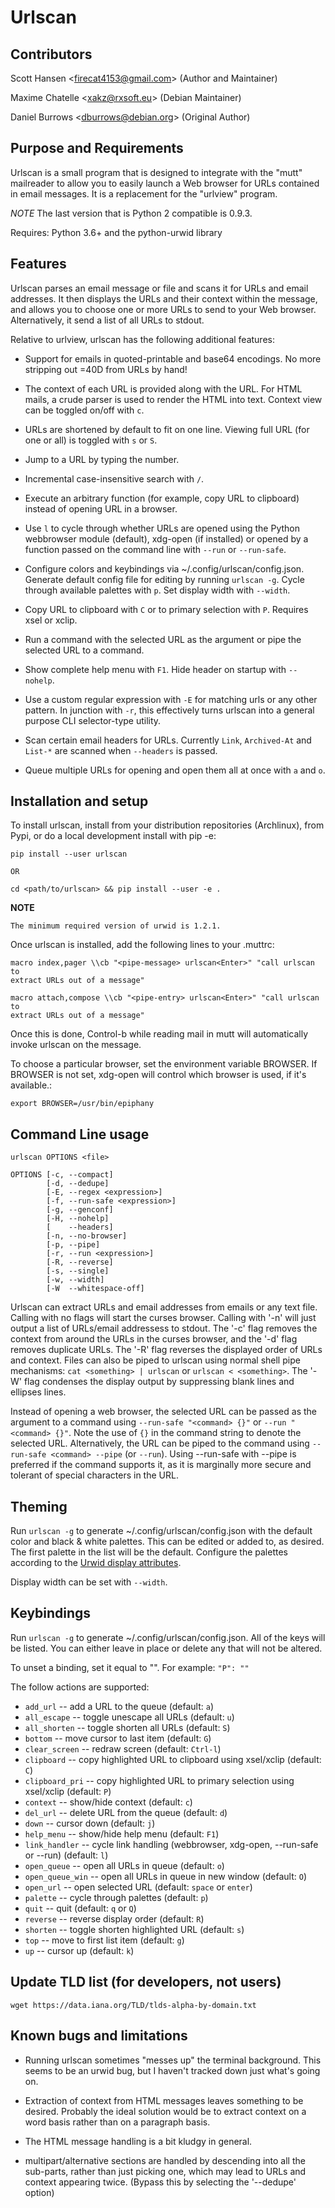 # Urlscan

## Contributors

Scott Hansen \<firecat4153@gmail.com\> (Author and Maintainer)

Maxime Chatelle \<xakz@rxsoft.eu\> (Debian Maintainer)

Daniel Burrows \<dburrows@debian.org\> (Original Author)

## Purpose and Requirements

Urlscan is a small program that is designed to integrate with the "mutt"
mailreader to allow you to easily launch a Web browser for URLs contained in
email messages. It is a replacement for the "urlview" program.

*NOTE* The last version that is Python 2 compatible is 0.9.3.

Requires: Python 3.6+ and the python-urwid library

## Features

Urlscan parses an email message or file and scans it for URLs and email
addresses. It then displays the URLs and their context within the message, and
allows you to choose one or more URLs to send to your Web browser.
Alternatively, it send a list of all URLs to stdout.

Relative to urlview, urlscan has the following additional features:

- Support for emails in quoted-printable and base64 encodings. No more stripping
  out =40D from URLs by hand!

- The context of each URL is provided along with the URL. For HTML mails, a
  crude parser is used to render the HTML into text. Context view can be toggled
  on/off with `c`.

- URLs are shortened by default to fit on one line. Viewing full URL (for one or
  all) is toggled with `s` or `S`.

- Jump to a URL by typing the number.

- Incremental case-insensitive search with `/`.

- Execute an arbitrary function (for example, copy URL to clipboard) instead of
  opening URL in a browser.

- Use `l` to cycle through whether URLs are opened using the Python webbrowser
  module (default), xdg-open (if installed) or opened by a function passed on
  the command line with `--run` or `--run-safe`.

- Configure colors and keybindings via ~/.config/urlscan/config.json. Generate
  default config file for editing by running `urlscan -g`. Cycle through
  available palettes with `p`. Set display width with `--width`.

- Copy URL to clipboard with `C` or to primary selection with `P`.  Requires
  xsel or xclip.

- Run a command with the selected URL as the argument or pipe the selected
  URL to a command.

- Show complete help menu with `F1`. Hide header on startup with `--nohelp`.

- Use a custom regular expression with `-E` for matching urls or any
  other pattern. In junction with `-r`, this effectively turns urlscan
  into a general purpose CLI selector-type utility.

- Scan certain email headers for URLs. Currently `Link`, `Archived-At` and
  `List-*` are scanned when `--headers` is passed.

- Queue multiple URLs for opening and open them all at once with `a` and `o`.

## Installation and setup

To install urlscan, install from your distribution repositories (Archlinux),
from Pypi, or do a local development install with pip -e:

    pip install --user urlscan

    OR

    cd <path/to/urlscan> && pip install --user -e .

**NOTE**

    The minimum required version of urwid is 1.2.1.

Once urlscan is installed, add the following lines to your .muttrc:

    macro index,pager \\cb "<pipe-message> urlscan<Enter>" "call urlscan to
    extract URLs out of a message"

    macro attach,compose \\cb "<pipe-entry> urlscan<Enter>" "call urlscan to
    extract URLs out of a message"

Once this is done, Control-b while reading mail in mutt will automatically
invoke urlscan on the message.

To choose a particular browser, set the environment variable BROWSER. If BROWSER
is not set, xdg-open will control which browser is used, if it's available.:

    export BROWSER=/usr/bin/epiphany


## Command Line usage

    urlscan OPTIONS <file>

    OPTIONS [-c, --compact]
            [-d, --dedupe]
            [-E, --regex <expression>]
            [-f, --run-safe <expression>]
            [-g, --genconf]
            [-H, --nohelp]
            [    --headers]
            [-n, --no-browser]
            [-p, --pipe]
            [-r, --run <expression>]
            [-R, --reverse]
            [-s, --single]
            [-w, --width]
            [-W  --whitespace-off]

Urlscan can extract URLs and email addresses from emails or any text file.
Calling with no flags will start the curses browser. Calling with '-n' will just
output a list of URLs/email addressess to stdout. The '-c' flag removes the
context from around the URLs in the curses browser, and the '-d' flag removes
duplicate URLs. The '-R' flag reverses the displayed order of URLs and context.
Files can also be piped to urlscan using normal shell pipe mechanisms: `cat
<something> | urlscan` or `urlscan < <something>`. The '-W' flag condenses the
display output by suppressing blank lines and ellipses lines.

Instead of opening a web browser, the selected URL can be passed as the argument
to a command using `--run-safe "<command> {}"` or `--run "<command> {}"`. Note
the use of `{}` in the command string to denote the selected URL. Alternatively,
the URL can be piped to the command using `--run-safe <command> --pipe` (or
`--run`). Using --run-safe with --pipe is preferred if the command supports it,
as it is marginally more secure and tolerant of special characters in the URL.

## Theming

Run `urlscan -g` to generate ~/.config/urlscan/config.json with the default
color and black & white palettes. This can be edited or added to, as desired.
The first palette in the list will be the default. Configure the palettes
according to the [Urwid display attributes][1].

Display width can be set with `--width`.

## Keybindings

Run `urlscan -g` to generate ~/.config/urlscan/config.json. All of the keys will
be listed. You can either leave in place or delete any that will not be altered.

To unset a binding, set it equal to "".  For example: `"P": ""`

The follow actions are supported:

- `add_url` -- add a URL to the queue (default: `a`)
- `all_escape` -- toggle unescape all URLs (default: `u`)
- `all_shorten` -- toggle shorten all URLs (default: `S`)
- `bottom` -- move cursor to last item (default: `G`)
- `clear_screen` -- redraw screen (default: `Ctrl-l`)
- `clipboard` -- copy highlighted URL to clipboard using xsel/xclip (default: `C`)
- `clipboard_pri` -- copy highlighted URL to primary selection using xsel/xclip (default: `P`)
- `context` -- show/hide context (default: `c`)
- `del_url` -- delete URL from the queue (default: `d`)
- `down` -- cursor down (default: `j`)
- `help_menu` -- show/hide help menu (default: `F1`)
- `link_handler` -- cycle link handling (webbrowser, xdg-open, --run-safe or --run) (default: `l`)
- `open_queue` -- open all URLs in queue (default: `o`)
- `open_queue_win` -- open all URLs in queue in new window (default: `O`)
- `open_url` -- open selected URL (default: `space` or `enter`)
- `palette` -- cycle through palettes (default: `p`)
- `quit` -- quit (default: `q` or `Q`)
- `reverse` -- reverse display order (default: `R`)
- `shorten` -- toggle shorten highlighted URL (default: `s`)
- `top` -- move to first list item (default: `g`)
- `up` -- cursor up (default: `k`)

## Update TLD list (for developers, not users)

`wget https://data.iana.org/TLD/tlds-alpha-by-domain.txt`

## Known bugs and limitations

- Running urlscan sometimes "messes up" the terminal background. This seems to
  be an urwid bug, but I haven't tracked down just what's going on.

- Extraction of context from HTML messages leaves something to be desired.
  Probably the ideal solution would be to extract context on a word basis rather
  than on a paragraph basis.

- The HTML message handling is a bit kludgy in general.

- multipart/alternative sections are handled by descending into all the
  sub-parts, rather than just picking one, which may lead to URLs and context
  appearing twice. (Bypass this by selecting the '--dedupe' option)

[1]: http://urwid.org/manual/displayattributes.html#display-attributes  "Urwid display attributes"
